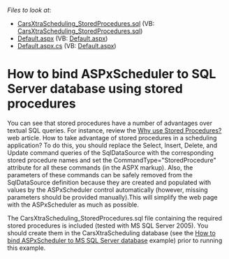 <!-- default file list -->
*Files to look at*:

* [CarsXtraScheduling_StoredProcedures.sql](./CS/WebSite/App_Data/CarsXtraScheduling_StoredProcedures.sql) (VB: [CarsXtraScheduling_StoredProcedures.sql](./VB/WebSite/App_Data/CarsXtraScheduling_StoredProcedures.sql))
* [Default.aspx](./CS/WebSite/Default.aspx) (VB: [Default.aspx](./VB/WebSite/Default.aspx))
* [Default.aspx.cs](./CS/WebSite/Default.aspx.cs) (VB: [Default.aspx](./VB/WebSite/Default.aspx))
<!-- default file list end -->
# How to bind ASPxScheduler to SQL Server database using stored procedures


<p>You can see that stored procedures have a number of advantages over textual SQL queries. For instance, review the <a href="http://www.sqlbook.com/SQL-Server/Why-use-Stored-Procedures-41.aspx"><u>Why use Stored Procedures?</u></a> web article. How to take advantage of stored procedures in a scheduling application? To do this, you should replace the Select, Insert, Delete, and Update command queries of the SqlDataSource with the corresponding stored procedure names and set the CommandType="StoredProcedure" attribute for all these commands (in the ASPX markup). Also, the parameters of these commands can be safely removed from the SqlDataSource definition because they are created and populated with values by the ASPxScheduler control automatically (however, missing parameters should be provided manually).This will simplify the web page with the ASPxScheduler as much as possible.</p><p>The CarsXtraScheduling_StoredProcedures.sql file containing the required stored procedures is included (tested with MS SQL Server 2005). You should create them in the CarsXtraScheduling database (see the <a href="https://www.devexpress.com/Support/Center/p/E215">How to bind ASPxScheduler to MS SQL Server database</a> example) prior to running this example.</p>

<br/>


